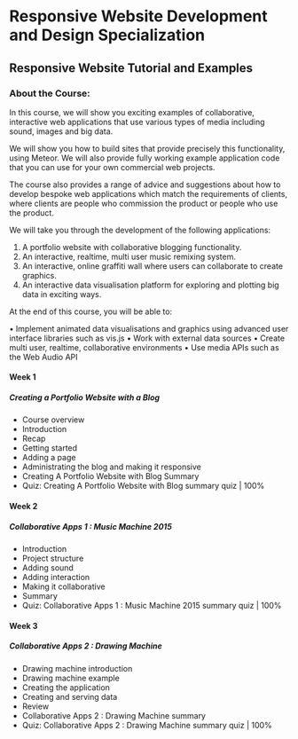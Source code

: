 # Responsive Website Development and Design Specialization
## Responsive Website Tutorial and Examples
### About the Course:
In this course, we will show you exciting examples of collaborative, interactive web applications that use various types of media including sound, images and big data.

We will show you how to build sites that provide precisely this functionality, using Meteor. We will also provide fully working example application code that you can use for your own commercial web projects.

The course also provides a range of advice and suggestions about how to develop bespoke web applications which match the requirements of clients, where clients are people who commission the product or people who use the product.  

We will take you through the development of the following applications:

1.	A portfolio website with collaborative blogging functionality.
2.	An interactive, realtime, multi user music remixing system.
3.	An interactive, online graffiti wall where users can collaborate to create graphics.
4.	An interactive data visualisation platform for exploring and plotting big data in exciting ways.

At the end of this course, you will be able to:

•	Implement animated data visualisations and graphics using advanced user interface libraries such as vis.js
•	Work with external data sources
•	Create multi user, realtime, collaborative environments
•	Use media APIs such as the Web Audio API

#### Week 1
##### Creating a Portfolio Website with a Blog
- Course overview
- Introduction
- Recap
- Getting started
- Adding a page
- Administrating the blog and making it responsive
- Creating A Portfolio Website with Blog Summary
- Quiz: Creating A Portfolio Website with Blog summary quiz | 100%

#### Week 2
##### Collaborative Apps 1 : Music Machine 2015
- Introduction
- Project structure
- Adding sound
- Adding interaction
- Making it collaborative
- Summary
- Quiz: Collaborative Apps 1 : Music Machine 2015 summary quiz | 100%

#### Week 3
##### Collaborative Apps 2 : Drawing Machine
- Drawing machine introduction
- Drawing machine example
- Creating the application
- Creating and serving data
- Review
- Collaborative Apps 2 : Drawing Machine summary
- Quiz: Collaborative Apps 2 : Drawing Machine summary quiz | 100%
